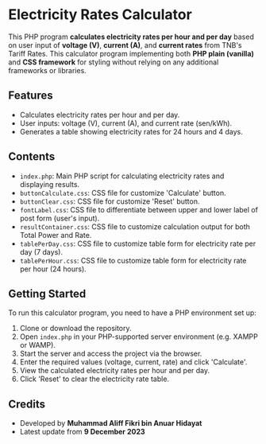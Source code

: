 # Electricity Rates Calculator

This PHP program **calculates electricity rates per hour and per day** based on user input of **voltage (V)**, **current (A)**, and **current rates** from TNB's Tariff Rates.
This calculator program implementing both **PHP plain (vanilla)** and **CSS framework** for styling without relying on any additional frameworks or libraries.

## Features

- Calculates electricity rates per hour and per day.
- User inputs: voltage (V), current (A), and current rate (sen/kWh).
- Generates a table showing electricity rates for 24 hours and 4 days.

## Contents

- `index.php`: Main PHP script for calculating electricity rates and displaying results.
- `buttonCalculate.css`: CSS file for customize 'Calculate' button.
- `buttonClear.css`: CSS file for customize 'Reset' button.
- `fontLabel.css`: CSS file to differentiate between upper and lower label of post form (user's input).
- `resultContainer.css`: CSS file to customize calculation output for both Total Power and Rate.
- `tablePerDay.css`: CSS file to customize table form for electricity rate per day (7 days).
- `tablePerHour.css`: CSS file to customize table form for electricity rate per hour (24 hours).

## Getting Started

To run this calculator program, you need to have a PHP environment set up:

1. Clone or download the repository.
2. Open `index.php` in your PHP-supported server environment (e.g. XAMPP or WAMP).
3. Start the server and access the project via the browser.
4. Enter the required values (voltage, current, rate) and click 'Calculate'.
5. View the calculated electricity rates per hour and per day.
6. Click 'Reset' to clear the electricity rate table.

## Credits

- Developed by **Muhammad Aliff Fikri bin Anuar Hidayat**
- Latest update from **9 December 2023**
